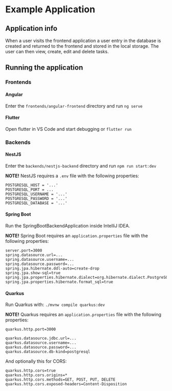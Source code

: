# Example Application

## Application info
When a user visits the frontend application a user entry in the database is created and returned to the frontend and stored in the local storage. The user can then view, create, edit and delete tasks.

## Running the application

### Frontends

#### Angular
Enter the `frontends/angular-frontend` directory and run `ng serve`

#### Flutter
Open flutter in VS Code and start debugging or `flutter run`

### Backends

#### NestJS
Enter the `backends/nestjs-backend` directory and run `npm run start:dev`

**NOTE!**
NestJS requires a `.env` file with the following properties:
```
POSTGRESQL_HOST = '...'
POSTGRESQL_PORT = ...
POSTGRESQL_USERNAME = '...'
POSTGRESQL_PASSWORD = '...'
POSTGRESQL_DATABASE = '...'
```

#### Spring Boot
Run the SpringBootBackendApplication inside IntelliJ IDEA.

**NOTE!**
Spring Boot requires an `application.properties` file with the following properties:
```
server.port=3000
spring.datasource.url=...
spring.datasource.username=...
spring.datasource.password=...
spring.jpa.hibernate.ddl-auto=create-drop
spring.jpa.show-sql=true
spring.jpa.properties.hibernate.dialect=org.hibernate.dialect.PostgreSQL9Dialect
spring.jpa.properties.hibernate.format_sql=true
```

#### Quarkus
Run Quarkus with:
`./mvnw compile quarkus:dev`

**NOTE!**
Quarkus requires an `application.properties` file with the following properties:
```
quarkus.http.port=3000

quarkus.datasource.jdbc.url=...
quarkus.datasource.username=...
quarkus.datasource.password=...
quarkus.datasource.db-kind=postgresql
```

And optionally this for CORS:
```
quarkus.http.cors=true
quarkus.http.cors.origins=*
quarkus.http.cors.methods=GET, POST, PUT, DELETE
quarkus.http.cors.exposed-headers=Content-Disposition
```
